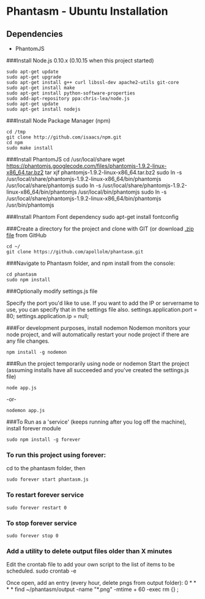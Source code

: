 Phantasm - Ubuntu Installation
=========

## Dependencies

* PhantomJS

###Install Node.js 0.10.x (0.10.15 when this project started)

	sudo apt-get update
	sudo apt-get upgrade
	sudo apt-get install g++ curl libssl-dev apache2-utils git-core
	sudo apt-get install make
	sudo apt-get install python-software-properties
	sudo add-apt-repository ppa:chris-lea/node.js
	sudo apt-get update 
	sudo apt-get install nodejs

###Install Node Package Manager (npm)

	cd /tmp 
	git clone http://github.com/isaacs/npm.git 
	cd npm 
	sudo make install

###Install PhantomJS
	cd /usr/local/share
	wget https://phantomjs.googlecode.com/files/phantomjs-1.9.2-linux-x86_64.tar.bz2
	tar xjf phantomjs-1.9.2-linux-x86_64.tar.bz2
	sudo ln -s /usr/local/share/phantomjs-1.9.2-linux-x86_64/bin/phantomjs /usr/local/share/phantomjs
	sudo ln -s /usr/local/share/phantomjs-1.9.2-linux-x86_64/bin/phantomjs /usr/local/bin/phantomjs
	sudo ln -s /usr/local/share/phantomjs-1.9.2-linux-x86_64/bin/phantomjs /usr/bin/phantomjs

###Install Phantom Font dependency
	sudo apt-get install fontconfig

###Create a directory for the project and clone with GIT (or download [.zip file](https://github.com/apollolm/phantasm/archive/master.zip) from GitHub

	cd ~/ 
    git clone https://github.com/apollolm/phantasm.git


###Navigate to Phantasm folder, and npm install
from the console:  
   
	cd phantasm
	sudo npm install

###Optionally modify settings.js file

Specify the port you'd like to use.  If you want to add the IP or servername to use, you can specify that in the settings file also.
	settings.application.port = 80;
	settings.application.ip = null;

###For development purposes, install nodemon
Nodemon monitors your node project, and will automatically restart your node project if there are any file changes.
	
	npm install -g nodemon


###Run the project temporarily using node or nodemon
Start the project (assuming installs have all succeeded and you've created the settings.js file)
	
	node app.js

-or-

	nodemon app.js


###To Run as a 'service' (keeps running after you log off the machine), install forever module

	sudo npm install -g forever

### To run this project using forever:
cd to the phantasm folder, then  
	
	sudo forever start phantasm.js

### To restart forever service

	sudo forever restart 0

### To stop forever service

	sudo forever stop 0


### Add a utility to delete output files older than X minutes
Edit the crontab file to add your own script to the list of items to be scheduled.
	sudo crontab -e

Once open, add an entry (every hour, delete pngs from output folder):
	0 * * * * find ~/phantasm/output -name "*.png" -mtime + 60 -exec rm {} \;